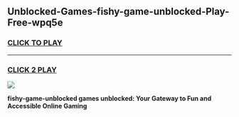 
## Unblocked-Games-fishy-game-unblocked-Play-Free-wpq5e
<h3>
<a href="https://premium76.site?title=fishy-game-unblocked&ref=15A">CLICK TO PLAY</a></h3>
<hr>

<h3>
<a href="https://premium76.site?title=fishy-game-unblocked&ref=15A">CLICK 2 PLAY</a>
  
</h3>

<a href="https://premium76.site?title=fishy-game-unblocked&ref=15A"><img src="https://clearcache.store/games.png"></a>


**fishy-game-unblocked games unblocked: Your Gateway to Fun and Accessible Online Gaming**
